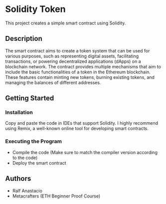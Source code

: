 # Solidity Token

This project creates a simple smart contract using Solidity.

## Description

The smart contract aims to create a token system that can be used for various purposes, such as representing digital assets, facilitating transactions, or powering decentralized applications (dApps) on a blockchain network. The contract provides multiple mechanisms that aim to include the basic functionalities of a token in the Ethereum blockchain. These features contain minting new tokens, burning existing tokens, and managing the balances of different addresses.

## Getting Started

### Installation
Copy and paste the code in IDEs that support Solidity. I highly recommend using Remix, a well-known online tool for developing smart contracts.

### Executing the Program
- Compile the code (Make sure to match the compiler version according to the code)
- Deploy the smart contract

## Authors

- Ralf Anastacio
- Metacrafters (ETH Beginner Proof Course)
